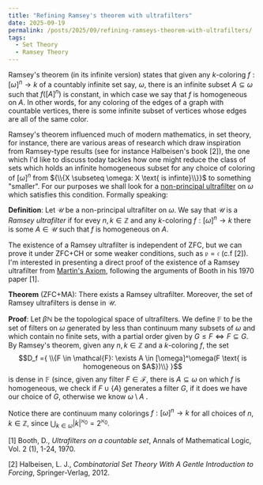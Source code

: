 ```yaml
---
title: "Refining Ramsey's theorem with ultrafilters"
date: 2025-09-19
permalink: /posts/2025/09/refining-ramseys-theorem-with-ultrafilters/
tags:
  - Set Theory
  - Ramsey Theory
---
```


Ramsey's theorem (in its infinite version) states that given any $k$-coloring $f:[\omega]^n \to k$ of a 
countably infinite set say, $\omega$, there is an infinite subset $A \subseteq \omega$ such that $f([A]^n)$ is constant, in which case we say that $f$ is homogeneous on $A$.
In other words, for any coloring of the edges of a graph with countable vertices, there is some infinite subset of vertices whose edges are all of the same color. 

Ramsey's theorem influenced much of modern mathematics, in set theory, for instance, there are various areas of research which draw inspiration from Ramsey-type results
(see for instance Halbeisen's book \[2\]), the one which I'd like to discuss today tackles how one might reduce the class of sets which holds an infinite
homogeneous subset for any choice of coloring of $[\omega]^n$ from ${\\{X \subseteq \omega: X \text{ is infinte}\\}}$ to something "smaller". For our purposes we shall look for
a [non-principal ultrafilter](https://en.wikipedia.org/wiki/Ultrafilter#Ultrafilter_on_the_power_set_of_a_set) on $\omega$ which satisfies this condition. Formally speaking:

**Definition**: Let $\mathcal{U}$ be a non-principal ultrafilter on $\omega$. We say that $\mathcal{U}$ is a _Ramsey ultrafilter_ if for evey $n,k \in \mathbb{Z}$ and any $k$-coloring 
$f:[\omega]^n \to k$ there is some $A \in \mathcal{U}$ such that $f$ is homogeneous on $A$.

The existence of a Ramsey ultrafilter is independent of ZFC, but we can prove it under ZFC+CH or some weaker conditions, such as $\mathfrak{p}=\mathfrak{c}$ (c.f \[2\]). I'm 
interested in presenting a direct proof of the existence of a Ramsey ultrafilter from [Martin's Axiom](en.wikipedia.org/wiki/Martin's_axiom), following the arguments of 
Booth in his 1970 paper \[1\].

**Theorem** (ZFC+MA): There exists a Ramsey ultrafilter. Moreover, the set of Ramsey ultrafilters is dense in $\mathcal{U}$.

**Proof**: Let $\beta \mathbb{N}$ be the topological space of ultrafilters. We define $\mathbb{F}$ to be the set of filters on $\omega$ generated by less than continuum many subsets
of $\omega$ and which contain no finite sets, with a partial order given by $G \le F \iff  F \subseteq G$. By Ramsey's theorem, given any $n,k \in \mathbb{Z}$ and a $k$-coloring $f$, the set 
$$D_f ={ \\{F \in \mathcal{F}: \exists A \in [\omega]^\omega(F \text{ is homogeneous on $A$})\\} }$$
is dense in $\mathbb{F}$ (since, given any filter $F \in \mathcal{F}$, there is $A \subseteq \omega$ on which $f$ is homogeneous, we check if $F \cup \{A\}$ generates a filter $G$, if it does we have our choice of $G$, otherwise we know $\omega\setminus A$   .



Notice there are continuum many colorings $f:[\omega]^n \to k$ for all choices of $n,k \in \mathbb{Z}$, since $\bigcup_{k \in \omega} |k|^{\aleph_0} = 2^{\aleph_0}$.

\[1\] Booth, D., _Ultrafilters on a countable set_, Annals of Mathematical Logic, Vol. 2 (1), 1-24, 1970.

\[2\] Halbeisen, L. J., _Combinatorial Set Theory With A Gentle Introduction to Forcing_, Springer-Verlag, 2012.
